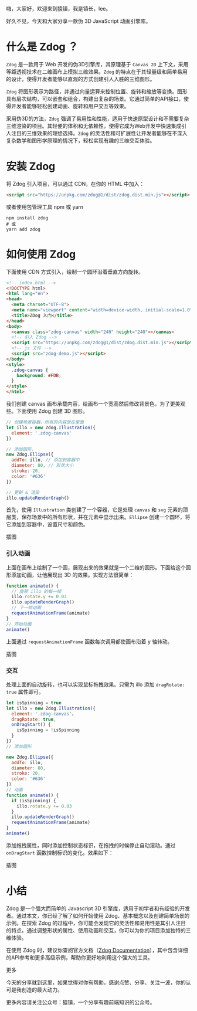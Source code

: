 嗨，大家好，欢迎来到猿镇，我是镇长，lee。

好久不见，今天和大家分享一款伪 3D JavaScript 动画引擎库。


# 什么是 Zdog ？

`Zdog` 是一款用于 Web 开发的伪3D引擎库，其原理基于 `Canvas 2D` 上下文，采用等距透视技术在二维画布上模拟三维效果。`Zdog` 的特点在于其轻量级和简单易用的设计，使得开发者能够以直观的方式创建引人入胜的三维图形。

`Zdog` 将图形表示为路径，并通过向量运算来控制位置、旋转和缩放等变换。图形具有层次结构，可以嵌套和组合，构建出复杂的场景。它通过简单的API接口，使得开发者能够轻松创建动画、旋转和用户交互等效果。

采用伪3D的方法，`Zdog` 强调了易用性和性能，适用于快速原型设计和不需要复杂三维渲染的项目。其轻便的体积和无依赖性，使得它成为Web开发中快速集成引人注目的三维效果的理想选择。`Zdog` 的灵活性和可扩展性让开发者能够在不深入复杂数学和图形学原理的情况下，轻松实现有趣的三维交互体验。

# 安装 Zdog

将 Zdog 引入项目，可以通过 CDN，在你的 HTML 中加入：

```html
<script src="https://unpkg.com/zdog@1/dist/zdog.dist.min.js"></script>
```
或者使用包管理工具 npm 或 yarn 
```shell
npm install zdog
# 或
yarn add zdog
```

# 如何使用 Zdog

下面使用 CDN 方式引入，绘制一个圆环沿着垂直方向旋转。

```html
<!-- index.html -->
<!DOCTYPE html>
<html lang="en">
<head>
  <meta charset="UTF-8">
  <meta name="viewport" content="width=device-width, initial-scale=1.0">
  <title>ZDog 入门</title>
</head>
<body>
  <canvas class="zdog-canvas" width="240" height="240"></canvas>
  <!-- 引入 Zdog -->
  <script src="https://unpkg.com/zdog@1/dist/zdog.dist.min.js"></script>
  <!-- js 文件 -->
  <script src="zdog-demo.js"></script>
</body>
<style>
  .zdog-canvas {
    background: #FDB;
  }
</style>
</html>
```
我们创建 canvas 画布承载内容，给画布一个宽高然后修改背景色，为了更美观些。下面使用 Zdog 创建 3D 图形。

```js
// 创建场景容器，所有的内容放在里面
let illo = new Zdog.Illustration({
  element: '.zdog-canvas'
})

// 添加圆形，
new Zdog.Ellipse({
  addTo: illo, // 添加到容器中
  diameter: 80, // 形状大小
  stroke: 20,
  color: '#636'
})

// 更新 & 渲染
illo.updateRenderGraph()
```
首先，使用 `Illustration` 类创建了一个容器，它是处理 `canvas` 和 `svg` 元素的顶层类，保存场景中的所有形状，并在元素中显示出来。`Ellipse` 创建一个圆环，将它添加到容器中，设置尺寸和颜色。

插图


### 引入动画

上面在画布上绘制了一个圆，展现出来的效果就是一个二维的圆形。下面给这个圆形添加动画，让他展现出 3D 的效果。实现方法很简单：

```js
function animate() {
  // 旋转 illo 的每一帧
  illo.rotate.y += 0.03
  illo.updateRenderGraph()
  // 下一帧动画
  requestAnimationFrame(animate)
}
// 开始动画
animate()
```
上面通过 `requestAnimationFrame` 函数每次调用都使画布沿着 y 轴转动。

插图

### 交互

处理上面的自动旋转，也可以实现鼠标拖拽效果。只需为 illo 添加 `dragRotate: true` 属性即可。

```js
let isSpinning = true
let illo = new Zdog.Illustration({
  element: '.zdog-canvas'，
  dragRotate: true,
  onDragStart() {
    isSpinning = !isSpinning
  }
})
// 添加圆形

new Zdog.Ellipse({
  addTo: illo,
  diameter: 80,
  stroke: 20,
  color: '#636'
})
// 动画
function animate() {
  if (isSpinning) {
    illo.rotate.y += 0.03
  }
  illo.updateRenderGraph()
  requestAnimationFrame(animate)
}
animate()
```
添加拖拽属性，同时添加控制状态标识，在拖拽的时候停止自动滚动。通过 `onDragStart` 函数控制标识的变化。效果如下：

插图


# 小结

Zdog 是一个强大而简单的 Javascript 3D 引擎库，适用于初学者和有经验的开发者。通过本文，你已经了解了如何开始使用 Zdog、基本概念以及创建简单场景的示例。在探索 Zdog 的过程中，你可能会发现它的灵活性和易用性是其引人注目的特点。通过调整形状的属性、使用动画和交互，你可以为你的项目添加独特的三维体验。

在使用 Zdog 时，建议你查阅官方文档（[Zdog Documentation](https://zzz.dog/)），其中包含详细的API参考和更多高级示例，帮助你更好地利用这个强大的工具。

更多

今天的分享就到这里，如果觉得对你有帮助，感谢点赞、分享、关注一波，你的认可是我创造的最大动力。

更多内容请关注公众号：猿镇，一个分享有趣前端知识的公众号。